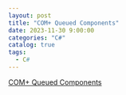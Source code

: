 ```yaml
---
layout: post
title: "COM+ Queued Components"
date: 2023-11-30 9:00:00
categories: "C#"
catalog: true
tags:
  - C#
---
```

 
[COM+ Queued Components](https://learn.microsoft.com/en-us/windows/win32/cossdk/com--queued-components-concepts)  
